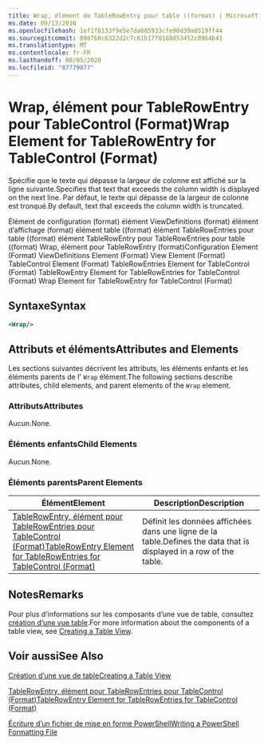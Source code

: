 ```yaml
---
title: Wrap, élément de TableRowEntry pour table ((format) | Microsoft Docs
ms.date: 09/13/2016
ms.openlocfilehash: 1ef1f6133f9e5e7da685933cfe90d39a0519ff44
ms.sourcegitcommit: 0907b8c6322d2c7c61b17f8168d53452c8964b41
ms.translationtype: MT
ms.contentlocale: fr-FR
ms.lasthandoff: 08/05/2020
ms.locfileid: "87779877"
---
```

# <a name="wrap-element-for-tablerowentry-for-tablecontrol--format"></a><span data-ttu-id="5ce11-102">Wrap, élément pour TableRowEntry pour TableControl (Format)</span><span class="sxs-lookup"><span data-stu-id="5ce11-102">Wrap Element for TableRowEntry for TableControl  (Format)</span></span>

<span data-ttu-id="5ce11-103">Spécifie que le texte qui dépasse la largeur de colonne est affiché sur la ligne suivante.</span><span class="sxs-lookup"><span data-stu-id="5ce11-103">Specifies that text that exceeds the column width is displayed on the next line.</span></span> <span data-ttu-id="5ce11-104">Par défaut, le texte qui dépasse de la largeur de colonne est tronqué.</span><span class="sxs-lookup"><span data-stu-id="5ce11-104">By default, text that exceeds the column width is truncated.</span></span>

<span data-ttu-id="5ce11-105">Élément de configuration (format) élément ViewDefinitions (format) élément d’affichage (format) élément table ((format) élément TableRowEntries pour table ((format) élément TableRowEntry pour TableRowEntries pour table ((format) Wrap, élément pour TableRowEntry (format)</span><span class="sxs-lookup"><span data-stu-id="5ce11-105">Configuration Element (Format) ViewDefinitions Element (Format) View Element (Format) TableControl Element (Format) TableRowEntries Element for TableControl (Format) TableRowEntry Element for TableRowEntries for TableControl (Format) Wrap Element for TableRowEntry for TableControl (Format)</span></span>

## <a name="syntax"></a><span data-ttu-id="5ce11-106">Syntaxe</span><span class="sxs-lookup"><span data-stu-id="5ce11-106">Syntax</span></span>

```xml
<Wrap/>
```

## <a name="attributes-and-elements"></a><span data-ttu-id="5ce11-107">Attributs et éléments</span><span class="sxs-lookup"><span data-stu-id="5ce11-107">Attributes and Elements</span></span>

<span data-ttu-id="5ce11-108">Les sections suivantes décrivent les attributs, les éléments enfants et les éléments parents de l' `Wrap` élément.</span><span class="sxs-lookup"><span data-stu-id="5ce11-108">The following sections describe attributes, child elements, and parent elements of the `Wrap` element.</span></span>

### <a name="attributes"></a><span data-ttu-id="5ce11-109">Attributs</span><span class="sxs-lookup"><span data-stu-id="5ce11-109">Attributes</span></span>

<span data-ttu-id="5ce11-110">Aucun.</span><span class="sxs-lookup"><span data-stu-id="5ce11-110">None.</span></span>

### <a name="child-elements"></a><span data-ttu-id="5ce11-111">Éléments enfants</span><span class="sxs-lookup"><span data-stu-id="5ce11-111">Child Elements</span></span>

<span data-ttu-id="5ce11-112">Aucun.</span><span class="sxs-lookup"><span data-stu-id="5ce11-112">None.</span></span>

### <a name="parent-elements"></a><span data-ttu-id="5ce11-113">Éléments parents</span><span class="sxs-lookup"><span data-stu-id="5ce11-113">Parent Elements</span></span>

|<span data-ttu-id="5ce11-114">Élément</span><span class="sxs-lookup"><span data-stu-id="5ce11-114">Element</span></span>|<span data-ttu-id="5ce11-115">Description</span><span class="sxs-lookup"><span data-stu-id="5ce11-115">Description</span></span>|
|-------------|-----------------|
|[<span data-ttu-id="5ce11-116">TableRowEntry, élément pour TableRowEntries pour TableControl (Format)</span><span class="sxs-lookup"><span data-stu-id="5ce11-116">TableRowEntry Element for TableRowEntries for TableControl (Format)</span></span>](./tablerowentry-element-for-tablerowentries-for-tablecontrol-format.md)|<span data-ttu-id="5ce11-117">Définit les données affichées dans une ligne de la table.</span><span class="sxs-lookup"><span data-stu-id="5ce11-117">Defines the data that is displayed in a row of the table.</span></span>|

## <a name="remarks"></a><span data-ttu-id="5ce11-118">Notes</span><span class="sxs-lookup"><span data-stu-id="5ce11-118">Remarks</span></span>

<span data-ttu-id="5ce11-119">Pour plus d’informations sur les composants d’une vue de table, consultez [création d’une vue table](./creating-a-table-view.md).</span><span class="sxs-lookup"><span data-stu-id="5ce11-119">For more information about the components of a table view, see [Creating a Table View](./creating-a-table-view.md).</span></span>

## <a name="see-also"></a><span data-ttu-id="5ce11-120">Voir aussi</span><span class="sxs-lookup"><span data-stu-id="5ce11-120">See Also</span></span>

[<span data-ttu-id="5ce11-121">Création d’une vue de table</span><span class="sxs-lookup"><span data-stu-id="5ce11-121">Creating a Table View</span></span>](./creating-a-table-view.md)

[<span data-ttu-id="5ce11-122">TableRowEntry, élément pour TableRowEntries pour TableControl (Format)</span><span class="sxs-lookup"><span data-stu-id="5ce11-122">TableRowEntry Element for TableRowEntries for TableControl (Format)</span></span>](./tablerowentry-element-for-tablerowentries-for-tablecontrol-format.md)

[<span data-ttu-id="5ce11-123">Écriture d’un fichier de mise en forme PowerShell</span><span class="sxs-lookup"><span data-stu-id="5ce11-123">Writing a PowerShell Formatting File</span></span>](./writing-a-powershell-formatting-file.md)
